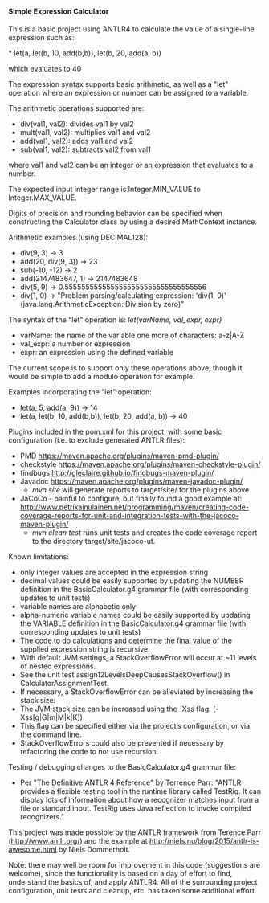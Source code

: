 #### Simple Expression Calculator


This is a basic project using ANTLR4 to calculate the value of a single-line expression such as:
<p/>
* let(a, let(b, 10, add(b,b)), let(b, 20, add(a, b)) 
<p/>
which evaluates to 40
<p/>

The expression syntax supports basic arithmetic, as well as a "let" operation where an expression or number can 
be assigned to a variable.
 
The arithmetic operations supported are:
* div(val1, val2): divides val1 by val2
* mult(val1, val2): multiplies val1 and val2
* add(val1, val2): adds val1 and val2
* sub(val1, val2): subtracts val2 from val1

where val1 and val2 can be an integer or an expression that evaluates to a number.
 
The expected input integer range is Integer.MIN_VALUE to Integer.MAX_VALUE.
 
Digits of precision and rounding behavior can be specified when constructing 
the Calculator class by using a desired MathContext instance.
 
Arithmetic examples (using DECIMAL128): 
  * div(9, 3) -&gt; 3
  * add(20, div(9, 3)) -&gt; 23
  * sub(-10, -12) -&gt; 2
  * add(2147483647, 1) -&gt; 2147483648
  * div(5, 9) -&gt; 0.5555555555555555555555555555555556
  * div(1, 0) -&gt; "Problem parsing/calculating expression: 'div(1, 0)' (java.lang.ArithmeticException: Division by zero)"
    
The syntax of the "let" operation is: _let(varName, val_expr, expr)_
  * varName: the name of the variable one more of characters: a-z|A-Z
  * val_expr: a number or expression
  * expr: an expression using the defined variable

The current scope is to support only these operations above, 
though it would be simple to add a modulo operation for example.

Examples incorporating the "let" operation:
 * let(a, 5, add(a, 9)) -&gt; 14
 * let(a, let(b, 10, add(b,b)), let(b, 20, add(a, b)) -&gt; 40

Plugins included in the pom.xml for this project, with some basic configuration (i.e. to exclude generated ANTLR files):
* PMD https://maven.apache.org/plugins/maven-pmd-plugin/
* checkstyle https://maven.apache.org/plugins/maven-checkstyle-plugin/
* findbugs http://gleclaire.github.io/findbugs-maven-plugin/
* Javadoc https://maven.apache.org/plugins/maven-javadoc-plugin/
  * _mvn site_ will generate reports to target/site/ for the plugins above
* JaCoCo - painful to configure, but finally found a good example at: http://www.petrikainulainen.net/programming/maven/creating-code-coverage-reports-for-unit-and-integration-tests-with-the-jacoco-maven-plugin/
  * _mvn clean test_ runs unit tests and creates the code coverage report to the directory target/site/jacoco-ut.

Known limitations:
 * only integer values are accepted in the expression string
  * decimal values could be easily supported by updating the NUMBER definition in the BasicCalculator.g4 grammar file (with corresponding updates to unit tests)
 * variable names are alphabetic only 
  * alpha-numeric variable names could be easily supported by updating the VARIABLE definition in the BasicCalculator.g4 grammar file (with corresponding updates to unit tests)
 * The code to do calculations and determine the final value of the supplied expression string is recursive.
  * With default JVM settings, a StackOverflowError will occur at ~11 levels of nested expressions.
  * See the unit test assign12LevelsDeepCausesStackOverflow() in CalculatorAssignmentTest.
  * If necessary, a StackOverflowError can be alleviated by increasing the stack size:
   * The JVM stack size can be increased using the -Xss flag. (-Xss<size>[g|G|m|M|k|K])
   * This flag can be specified either via the project’s configuration, or via the command line.
  * StackOverflowErrors could also be prevented if necessary by refactoring the code to not use recursion.
 

Testing / debugging changes to the BasicCalculator.g4 grammar file:
* Per "The Definitive ANTLR 4 Reference" by Terrence Parr:
"ANTLR provides a flexible testing tool in the runtime library called TestRig. 
It can display lots of information about how a recognizer matches input from a 
file or standard input. TestRig uses Java reflection to invoke compiled recognizers."

This project was made possible by the ANTLR framework from Terence Parr (http://www.antlr.org/) and the example at
http://niels.nu/blog/2015/antlr-is-awesome.html by Niels Dommerholt.

Note: there may well be room for improvement in this code (suggestions are welcome), since the functionality 
is based on a day of effort to find, understand the basics of, and apply ANTLR4.
All of the surrounding project configuration, unit tests and cleanup, etc. has taken some additional effort.
